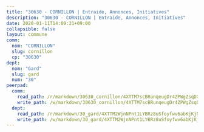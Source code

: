 ```yaml
---
title: "30630 - CORNILLON | Entraide, Annonces, Initiatives"
description: "30630 - CORNILLON | Entraide, Annonces, Initiatives"
date: 2020-01-11T14:09:21+09:00
collapsible: false
layout: commune
comm:
  nom: "CORNILLON"
  slug: cornillon
  cp: "30630"
dept:
  nom: "Gard"
  slug: gard
  num: "30"
peerpad:
  comm:
    read_path: /r/markdown/30630_cornillon/4XTTM7scBRunqeugDr4ZPWgZsqDXsTxWFovtZCB4MkuvVNGqj
    write_path: /w/markdown/30630_cornillon/4XTTM7scBRunqeugDr4ZPWgZsqDXsTxWFovtZCB4MkuvVNGqj-K3TgUjjsMdCA9WLgYZtvSx3zVYYHXJTKTNbqfB8SZPUncZMxvZXYMQmz1r4fNeXfjJteWjD18zwfMKr465aB79VEVhtTjsM5GHvW2Erv4y5vFqq26WgEtvguSGht7V5QV46oPCqs
  dept:
    read_path: /r/markdown/30_gard/4XTTM2WjnNPnt1LYBRz8uSfoyfwv6abKjKjNdBGxuvymmgvkj
    write_path: /w/markdown/30_gard/4XTTM2WjnNPnt1LYBRz8uSfoyfwv6abKjKjNdBGxuvymmgvkj-K3TgUpCvFefN2LRJ7huXqVovWWqmjJgEMWkVs9s4fhfrGjyZZK9z4gxyddycCKs6S9BWFUcJqqZYCKuxj79SWNiGiob7Xchr25rMmkVQhAFrAwBxAqY3T99GTsQfKxLrXrnx3pGK
---
```


